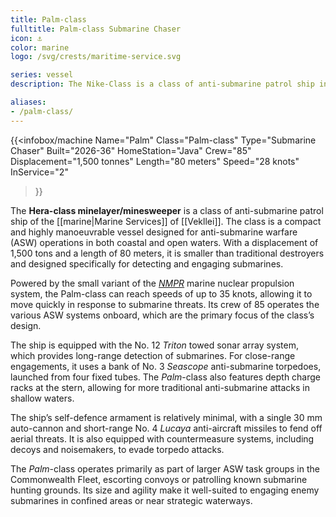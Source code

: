 ```yaml
---
title: Palm-class
fulltitle: Palm-class Submarine Chaser
icon: ⚓️
color: marine
logo: /svg/crests/maritime-service.svg

series: vessel
description: The Nike-Class is a class of anti-submarine patrol ship in service with the Vekllei Armed Forces.

aliases:
- /palm-class/
---
```

{{<infobox/machine
	Name="Palm"
	Class="Palm-class"
	Type="Submarine Chaser"
	Built="2026-36"
	HomeStation="Java"
	Crew="85"
	Displacement="1,500 tonnes"
	Length="80 meters"
	Speed="28 knots"
	InService="2"
>}}

The **Hera-class minelayer/minesweeper** is a class of anti-submarine patrol ship of the [[marine|Marine Services]] of [[Vekllei]]. The class is a compact and highly manoeuvrable vessel designed for anti-submarine warfare (ASW) operations in both coastal and open waters. With a displacement of 1,500 tons and a length of 80 meters, it is smaller than traditional destroyers and designed specifically for detecting and engaging submarines.

Powered by the small variant of the [*NMPR*](/nmpr/) marine nuclear propulsion system, the Palm-class can reach speeds of up to 35 knots, allowing it to move quickly in response to submarine threats. Its crew of 85 operates the various ASW systems onboard, which are the primary focus of the class’s design.

The ship is equipped with the No. 12 *Triton* towed sonar array system, which provides long-range detection of submarines. For close-range engagements, it uses a bank of No. 3 *Seascope* anti-submarine torpedoes, launched from four fixed tubes. The *Palm*-class also features depth charge racks at the stern, allowing for more traditional anti-submarine attacks in shallow waters.

The ship’s self-defence armament is relatively minimal, with a single 30 mm auto-cannon and short-range No. 4 *Lucaya* anti-aircraft missiles to fend off aerial threats. It is also equipped with countermeasure systems, including decoys and noisemakers, to evade torpedo attacks.

The *Palm*-class operates primarily as part of larger ASW task groups in the Commonwealth Fleet, escorting convoys or patrolling known submarine hunting grounds. Its size and agility make it well-suited to engaging enemy submarines in confined areas or near strategic waterways.